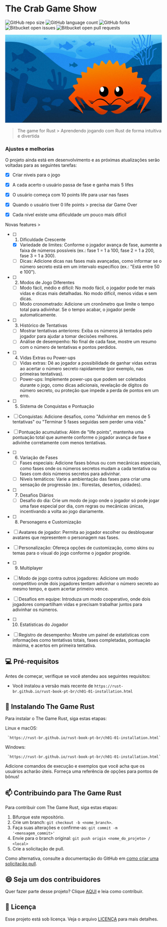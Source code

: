 # The Crab Game Show

![GitHub repo size](https://img.shields.io/github/repo-size/rhenanteix/README-template?style=for-the-badge)
![GitHub language count](https://img.shields.io/github/languages/count/rhenanteix/README-template?style=for-the-badge)
![GitHub forks](https://img.shields.io/github/forks/rhenanteix/README-template?style=for-the-badge)
![Bitbucket open issues](https://img.shields.io/github/issues/rhenanteix/README-template?style=for-the-badge)
![Bitbucket open pull requests](https://img.shields.io/github/pr-raw/rhenanteix/README-template?style=for-the-badge)

<img src="game.jpg" alt="Exemplo imagem">

> The game for Rust > Aprendendo jogando com Rust de forma intuitiva e divertida

### Ajustes e melhorias

O projeto ainda está em desenvolvimento e as próximas atualizações serão voltadas para as seguintes tarefas:

- [x] Criar niveis para o jogo
- [x] A cada acerto o usuário passa de fase e ganha mais 5 lifes
- [x] O usuário começa com 10 points life para usar nas fases
- [x] Quando o usuário tiver 0 life points > precisa dar Game Over
- [x] Cada nível existe uma dificuldade um pouco mais difícil


Novas features >

- [ ] 1. Dificuldade Crescente
   - [x] Variedade de limites: Conforme o jogador avança de fase, aumente a faixa de números possíveis (ex.: fase 1 = 1 a 100, fase 2 = 1 a 200, fase 3 = 1 a 300).
   - [ ]  Dicas: Adicione dicas nas fases mais avançadas, como informar se o número secreto está em um intervalo específico (ex.: "Está entre 50 e 100").

- [ ] 2. Modos de Jogo Diferentes
  - [ ] Modo fácil, médio e difícil: No modo fácil, o jogador pode ter mais vidas e dicas mais detalhadas. No modo difícil, menos vidas e sem dicas.
  - [ ] Modo cronometrado: Adicione um cronômetro que limite o tempo total para adivinhar. Se o tempo acabar, o jogador perde automaticamente.

- [ ] 3. Histórico de Tentativas
    - [ ] Mostrar tentativas anteriores: Exiba os números já tentados pelo jogador para ajudar a tomar decisões melhores.
    - [ ] Análise de desempenho: No final de cada fase, mostre um resumo com o número de tentativas e pontos perdidos.

- [ ] 4. Vidas Extras ou Power-ups
   - [ ] Vidas extras: Dê ao jogador a possibilidade de ganhar vidas extras ao acertar o número secreto rapidamente (por exemplo, nas primeiras tentativas).
   - [ ] Power-ups: Implemente power-ups que podem ser coletados durante o jogo, como dicas adicionais, revelação de dígitos do número secreto, ou proteção que impede a perda de pontos em um erro.

- [ ] 5. Sistema de Conquistas e Pontuação
 - [ ] Conquistas: Adicione desafios, como "Adivinhar em menos de 5 tentativas" ou "Terminar 5 fases seguidas sem perder uma vida."
 - [ ] Pontuação acumulativa: Além de "life points", mantenha uma pontuação total que aumente conforme o jogador avança de fase e adivinhe corretamente com menos tentativas.

- [ ] 6. Variação de Fases
  - [ ] Fases especiais: Adicione fases bônus ou com mecânicas especiais, como fases onde os números secretos mudam a cada tentativa ou fases com dois números secretos    para adivinhar.
  - [ ] Níveis temáticos: Varie a ambientação das fases para criar uma sensação de progressão (ex.: florestas, desertos, cidades).

- [ ] 7. Desafios Diários
   - [ ] Desafio do dia: Crie um modo de jogo onde o jogador só pode jogar uma fase especial por dia, com regras ou mecânicas únicas, incentivando a volta ao jogo diariamente.

- [ ] 8. Personagens e Customização
- [ ] Avatares de jogador: Permita ao jogador escolher ou desbloquear avatares que representem o personagem nas fases.
- [ ] Personalização: Ofereça opções de customização, como skins ou temas para o visual do jogo conforme o jogador progride.

- [ ] 9. Multiplayer
- [ ] Modo de jogo contra outros jogadores: Adicione um modo competitivo onde dois jogadores tentam adivinhar o número secreto ao mesmo tempo, e quem acertar primeiro vence.
 - [ ] Desafios em equipe: Introduza um modo cooperativo, onde dois jogadores compartilham vidas e precisam trabalhar juntos para adivinhar os números.

 - [ ] 10. Estatísticas do Jogador
- [ ] Registro de desempenho: Mostre um painel de estatísticas com informações como tentativas totais, fases completadas, pontuação máxima, e acertos em primeira tentativa.


## 💻 Pré-requisitos

Antes de começar, verifique se você atendeu aos seguintes requisitos:

- Você instalou a versão mais recente de `https://rust-br.github.io/rust-book-pt-br/ch01-01-installation.html`

## 🚀 Instalando The Game Rust

Para instalar o The Game Rust, siga estas etapas:

Linux e macOS:

```
 `https://rust-br.github.io/rust-book-pt-br/ch01-01-installation.html`
```

Windows:

```
 `https://rust-br.github.io/rust-book-pt-br/ch01-01-installation.html`
```


Adicione comandos de execução e exemplos que você acha que os usuários acharão úteis. Forneça uma referência de opções para pontos de bônus!

## 📫 Contribuindo para The Game Rust

Para contribuir com The Game Rust, siga estas etapas:

1. Bifurque este repositório.
2. Crie um branch: `git checkout -b <nome_branch>`.
3. Faça suas alterações e confirme-as: `git commit -m '<mensagem_commit>'`
4. Envie para o branch original: `git push origin <nome_do_projeto> / <local>`
5. Crie a solicitação de pull.

Como alternativa, consulte a documentação do GitHub em [como criar uma solicitação pull](https://help.github.com/en/github/collaborating-with-issues-and-pull-requests/creating-a-pull-request).

<!-- ## 🤝 Colaboradores

Agradecemos às seguintes pessoas que contribuíram para este projeto: -->

<!-- <table>
  <tr>
    <td align="center">
      <a href="#" title="defina o título do link">
        <img src="https://avatars3.githubusercontent.com/u/31936044" width="100px;" alt="Foto do Iuri Silva no GitHub"/><br>
        <sub>
          <b>Iuri Silva</b>
        </sub>
      </a>
    </td>
    <td align="center">
      <a href="#" title="defina o título do link">
        <img src="https://s2.glbimg.com/FUcw2usZfSTL6yCCGj3L3v3SpJ8=/smart/e.glbimg.com/og/ed/f/original/2019/04/25/zuckerberg_podcast.jpg" width="100px;" alt="Foto do Mark Zuckerberg"/><br>
        <sub>
          <b>Mark Zuckerberg</b>
        </sub>
      </a>
    </td>
    <td align="center">
      <a href="#" title="defina o título do link">
        <img src="https://miro.medium.com/max/360/0*1SkS3mSorArvY9kS.jpg" width="100px;" alt="Foto do Steve Jobs"/><br>
        <sub>
          <b>Steve Jobs</b>
        </sub>
      </a>
    </td>
  </tr>
</table> -->

## 😄 Seja um dos contribuidores

Quer fazer parte desse projeto? Clique [AQUI](https://github.com/rhenanteix/rust-study) e leia como contribuir.

## 📝 Licença

Esse projeto está sob licença. Veja o arquivo [LICENÇA](LICENSE.md) para mais detalhes.
